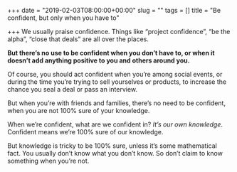 +++
date = "2019-02-03T08:00:00+00:00"
slug = ""
tags = []
title = "Be confident, but only when you have to"

+++
We usually praise confidence. Things like “project confidence”, “be the alpha”, “close that deals” are all over the places.

**But there’s no use to be confident when you don’t have to, or when it doesn’t add anything positive to you and others around you.**

Of course, you should act confident when you’re among social events, or during the time you’re trying to sell yourselves or products, to increase the chance you seal a deal or pass an interview.

But when you’re with friends and families, there’s no need to be confident, when you are not 100% sure of your knowledge.

When we’re confident, what are we confident in? _It’s our own knowledge_. Confident means we’re 100% sure of our knowledge.

But knowledge is tricky to be 100% sure, unless it’s some mathematical fact. You usually don’t know what you don’t know. So don’t claim to know something when you’re not.